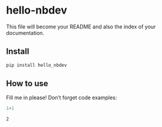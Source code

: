 # hello-nbdev

<!-- WARNING: THIS FILE WAS AUTOGENERATED! DO NOT EDIT! -->

This file will become your README and also the index of your
documentation.

## Install

``` sh
pip install hello_nbdev
```

## How to use

Fill me in please! Don’t forget code examples:

``` python
1+1
```

    2
